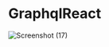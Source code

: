 # GraphqlReact
![Screenshot (17)](https://user-images.githubusercontent.com/69727568/131122837-7843c8c2-0c58-42bc-aa60-7a0f91b18776.png)
